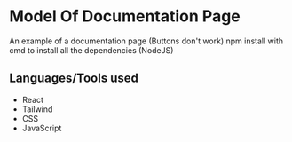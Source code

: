 # Model Of Documentation Page

An example of a documentation page (Buttons don't work)
npm install with cmd to install all the dependencies (NodeJS)

## Languages/Tools used

* React
* Tailwind
* CSS
* JavaScript